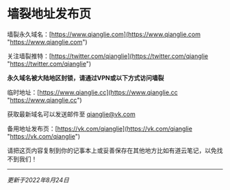 # 墙裂地址发布页

墙裂永久域名：[https://www.qianglie.com](https://www.qianglie.com "https://www.qianglie.com")

关注墙裂推特：[https://twitter.com/qianglie](https://twitter.com/qianglie "https://twitter.com/qianglie")

**永久域名被大陆地区封锁，请通过VPN或以下方式访问墙裂**

临时地址：[https://www.qianglie.cc](https://www.qianglie.cc "https://www.qianglie.cc")

获取最新域名可以发送邮件至 qianglie@vk.com

备用地址发布页：[https://vk.com/qianglie](https://vk.com/qianglie "https://vk.com/qianglie")

请把这页内容复制到你的记事本上或妥善保存在其他地方比如有道云笔记，以免找不到我们！

------------

*更新于2022年8月24日*
